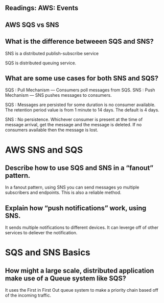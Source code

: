 ## Readings: AWS: Events



## AWS SQS vs SNS

## What is the difference betweeen SQS and SNS?

SNS is a distributed publish-subscribe service

SQS is distributed queuing service.

## What are some use cases for both SNS and SQS?

SQS : Pull Mechanism — Consumers poll messages from SQS.
SNS : Push Mechanism — SNS pushes messages to consumers.

SQS : Messages are persisted for some duration is no consumer available. The retention period value is from 1 minute to 14 days. The default is 4 days.

SNS : No persistence. Whichever consumer is present at the time of message arrival, get the message and the message is deleted. If no consumers available then the message is lost.


# AWS SNS and SQS

## Describe how to use SQS and SNS in a “fanout” pattern.

In a fanout pattern, using SNS you can send messages yo multiple subscribers and endpoints. This is also a reliable method.



## Explain how “push notifications” work, using SNS.

It sends multiple notifications to different devices. It can leverge off of other services to deliever the notification. 





# SQS and SNS Basics

## How might a large scale, distributed application make use of a Queue system like SQS?

It uses the First in First Out queue system to make a priority chain based off of the incoming traffic. 

